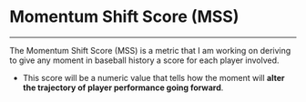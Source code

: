 # Momentum Shift Score (MSS)
--------------------------------
The Momentum Shift Score (MSS) is a metric that I am working on deriving to give any moment in baseball history a score for each player involved. 
- This score will be a numeric value that tells how the moment will **alter the trajectory of player performance going forward**. 
